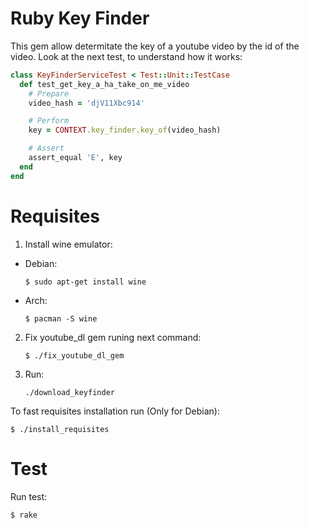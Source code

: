 # Ruby Key Finder
This gem allow determitate the key of a youtube video by the id of the video.
Look at the next test, to understand how it works:

```Ruby
class KeyFinderServiceTest < Test::Unit::TestCase
  def test_get_key_a_ha_take_on_me_video
    # Prepare
    video_hash = 'djV11Xbc914'

    # Perform
    key = CONTEXT.key_finder.key_of(video_hash)

    # Assert
    assert_equal 'E', key
  end
end
```

# Requisites
1. Install wine emulator:
  * Debian:
      ```
      $ sudo apt-get install wine
      ```
  * Arch:
      ```      
      $ pacman -S wine
      ```
2. Fix youtube_dl gem runing next command:
    ```
    $ ./fix_youtube_dl_gem
    ```
3. Run:
   ```
   ./download_keyfinder
   ```

To fast requisites installation run (Only for Debian):
```
$ ./install_requisites
```

# Test
Run test:
```
$ rake
```
